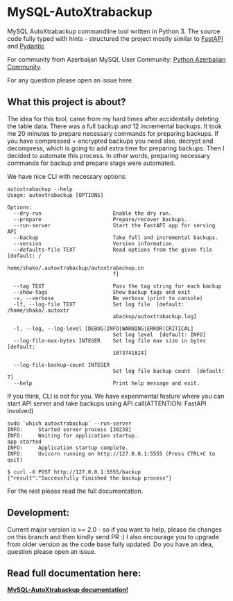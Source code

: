 MySQL-AutoXtrabackup
====================

MySQL AutoXtrabackup commandline tool written in Python 3.
The source code fully typed with hints - structured the project mostly similar to
[FastAPI](https://fastapi.tiangolo.com/) and [Pydantic](https://github.com/samuelcolvin/pydantic)

For community from Azerbaijan MySQL User Community: [Python Azerbaijan Community](https://www.facebook.com/groups/python.az).

For any question please open an issue here.

What this project is about?
---------------------------

The idea for this tool, came from my hard times after accidentally
deleting the table data.
There was a full backup and 12 incremental backups.
It took me 20 minutes to prepare necessary commands for preparing
backups. If you have compressed + encrypted backups you need also,
decrypt and decompress, which is going to add extra time for preparing
backups. Then I decided to automate this process. In other words,
preparing necessary commands for backup and prepare stage were
automated.

We have nice CLI with necessary options:

```
autoxtrabackup --help
Usage: autoxtrabackup [OPTIONS]

Options:
  --dry-run                       Enable the dry run.
  --prepare                       Prepare/recover backups.
  --run-server                    Start the FastAPI app for serving API
  --backup                        Take full and incremental backups.
  --version                       Version information.
  --defaults-file TEXT            Read options from the given file  [default: /
                                  home/shako/.autoxtrabackup/autoxtrabackup.cn
                                  f]

  --tag TEXT                      Pass the tag string for each backup
  --show-tags                     Show backup tags and exit
  -v, --verbose                   Be verbose (print to console)
  -lf, --log-file TEXT            Set log file  [default: /home/shako/.autoxtr
                                  abackup/autoxtrabackup.log]

  -l, --log, --log-level [DEBUG|INFO|WARNING|ERROR|CRITICAL]
                                  Set log level  [default: INFO]
  --log-file-max-bytes INTEGER    Set log file max size in bytes  [default:
                                  1073741824]

  --log-file-backup-count INTEGER
                                  Set log file backup count  [default: 7]
  --help                          Print help message and exit.
```


If you think, CLI is not for you. We have experimental feature where you can start API server 
and take backups using API call(ATTENTION: FastAPI involved)

```
sudo `which autoxtrabackup` --run-server
INFO:     Started server process [30238]
INFO:     Waiting for application startup.
app started
INFO:     Application startup complete.
INFO:     Uvicorn running on http://127.0.0.1:5555 (Press CTRL+C to quit)
```

```
$ curl -X POST http://127.0.0.1:5555/backup
{"result":"Successfully finished the backup process"}
```

For the rest please read the full documentation.

Development:
-------------------

Current major version is >= 2.0 - so if you want to help, please do changes on this branch and then kindly send PR :)
I also encourage you to upgrade from older version as the code base fully updated.
Do you have an idea, question please open an issue.

Read full documentation here:
----------------------------------------------

[**MySQL-AutoXtrabackup documentation!**](https://autoxtrabackup.azepug.az/)

